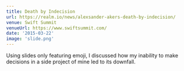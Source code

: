 ```yaml
---
title: Death by Indecision
url: https://realm.io/news/alexsander-akers-death-by-indecision/
venue: Swift Summit
venueUrl: https://www.swiftsummit.com/
date: '2015-03-22'
image: 'slide.png'
---
```


Using slides only featuring emoji, I discussed how my inability to make decisions in a side project of mine led to its downfall.
